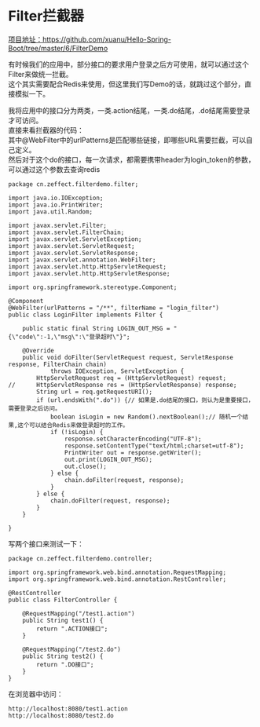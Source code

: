 # Filter拦截器   
[项目地址：](https://github.com/xuanu/Hello-Spring-Boot/tree/master/6/FilterDemo)https://github.com/xuanu/Hello-Spring-Boot/tree/master/6/FilterDemo    

有时候我们的应用中，部分接口的要求用户登录之后方可使用，就可以通过这个Filter来做统一拦截。     
这个其实需要配合Redis来使用，但这里我们写Demo的话，就跳过这个部分，直接模拟一下。    

我将应用中的接口分为两类，一类.action结尾，一类.do结尾，.do结尾需要登录才可访问。    
直接来看拦截器的代码：  
其中@WebFilter中的urlPatterns是匹配哪些链接，即哪些URL需要拦截，可以自己定义。      
然后对于这个do的接口，每一次请求，都需要携带header为login_token的参数，可以通过这个参数去查询redis
```
package cn.zeffect.filterdemo.filter;

import java.io.IOException;
import java.io.PrintWriter;
import java.util.Random;

import javax.servlet.Filter;
import javax.servlet.FilterChain;
import javax.servlet.ServletException;
import javax.servlet.ServletRequest;
import javax.servlet.ServletResponse;
import javax.servlet.annotation.WebFilter;
import javax.servlet.http.HttpServletRequest;
import javax.servlet.http.HttpServletResponse;

import org.springframework.stereotype.Component;

@Component
@WebFilter(urlPatterns = "/**", filterName = "login_filter")
public class LoginFilter implements Filter {

	public static final String LOGIN_OUT_MSG = "{\"code\":-1,\"msg\":\"登录超时\"}";

	@Override
	public void doFilter(ServletRequest request, ServletResponse response, FilterChain chain)
			throws IOException, ServletException {
		HttpServletRequest req = (HttpServletRequest) request;
//		HttpServletResponse res = (HttpServletResponse) response;
		String url = req.getRequestURI();
		if (url.endsWith(".do")) {// 如果是.do结尾的接口，则认为是重要接口，需要登录之后访问。
			boolean isLogin = new Random().nextBoolean();// 随机一个结果,这个可以结合Redis来做登录超时的工作。
			if (!isLogin) {
				response.setCharacterEncoding("UTF-8");
				response.setContentType("text/html;charset=utf-8");
				PrintWriter out = response.getWriter();
				out.print(LOGIN_OUT_MSG);
				out.close();
			} else {
				chain.doFilter(request, response);
			}
		} else {
			chain.doFilter(request, response);
		}
	}

}

```   
写两个接口来测试一下：   
```
package cn.zeffect.filterdemo.controller;

import org.springframework.web.bind.annotation.RequestMapping;
import org.springframework.web.bind.annotation.RestController;

@RestController
public class FilterController {

	@RequestMapping("/test1.action")
	public String test1() {
		return ".ACTION接口";
	}

	@RequestMapping("/test2.do")
	public String test2() {
		return ".DO接口";
	}
}
```     
在浏览器中访问：  
``` 
http://localhost:8080/test1.action  
http://localhost:8080/test2.do       
```   



